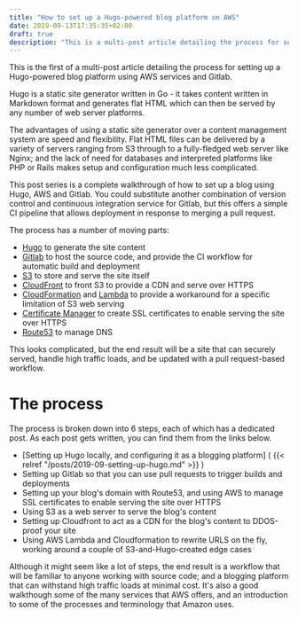 ```yaml
---
title: "How to set up a Hugo-powered blog platform on AWS"
date: 2019-09-13T17:35:35+02:00
draft: true
description: "This is a multi-post article detailing the process for setting up a Hugo-powered blog platform using AWS services and Gitlab."
---
```


This is the first of a multi-post article detailing the process for setting up a Hugo-powered blog platform using AWS services and Gitlab.

Hugo is a static site generator written in Go - it takes content written in Markdown format and generates flat HTML which can then be served by any number of web server platforms.

The advantages of using a static site generator over a content management system are speed and flexibility. Flat HTML files can be delivered by a variety of servers ranging from S3 through to a fully-fledged web server like Nginx; and the lack of need for databases and interpreted platforms like PHP or Rails makes setup and configuration much less complicated.

This post series is a complete walkthrough of how to set up a blog using Hugo, AWS and Gitlab. You could substitute another combination of version control and continuous integration service for Gitlab, but this offers a simple CI pipeline that allows deployment in response to merging a pull request.

The process has a number of moving parts:

* [Hugo](https://gohugo.io) to generate the site content
* [Gitlab](https://gitlab.com) to host the source code, and provide the CI workflow for automatic build and deployment
* [S3](https://aws.amazon.com/s3) to store and serve the site itself
* [CloudFront](https://aws.amazon.com/cloudfront) to front S3 to provide a CDN and serve over HTTPS
* [CloudFormation](https://aws.amazon.com/cloudformation) and [Lambda](https://aws.amazon.com/lambda) to provide a workaround for a specific limitation of S3 web serving
* [Certificate Manager](https://aws.amazon.com/certificate-manager) to create SSL certificates to enable serving the site over HTTPS
* [Route53](https://aws.amazon.com/route53) to manage DNS

This looks complicated, but the end result will be a site that can securely served, handle high traffic loads, and be updated with a pull request-based workflow.

# The process

The process is broken down into 6 steps, each of which has a dedicated post. As each post gets written, you can find them from the links below.

* [Setting up Hugo locally, and configuring it as a blogging platform] ( {{< relref "/posts/2019-09-setting-up-hugo.md" >}} )
* Setting up Gitlab so that you can use pull requests to trigger builds and deployments
* Setting up your blog's domain with Route53, and using AWS to manage SSL certificates to enable serving the site over HTTPS
* Using S3 as a web server to serve the blog's content
* Setting up Cloudfront to act as a CDN for the blog's content to DDOS-proof your site
* Using AWS Lambda and Cloudformation to rewrite URLS on the fly, working around a couple of S3-and-Hugo-created edge cases

Although it might seem like a lot of steps, the end result is a workflow that will be familiar to anyone working with source code; and a blogging platform that can withstand high traffic loads at minimal cost. It's also a good walkthough some of the many services that AWS offers, and an introduction to some of the processes and terminology that Amazon uses.
